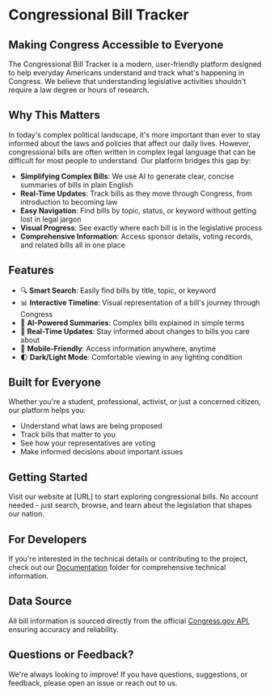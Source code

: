 # Congressional Bill Tracker

## Making Congress Accessible to Everyone

The Congressional Bill Tracker is a modern, user-friendly platform designed to help everyday Americans understand and track what's happening in Congress. We believe that understanding legislative activities shouldn't require a law degree or hours of research.

## Why This Matters

In today's complex political landscape, it's more important than ever to stay informed about the laws and policies that affect our daily lives. However, congressional bills are often written in complex legal language that can be difficult for most people to understand. Our platform bridges this gap by:

- **Simplifying Complex Bills**: We use AI to generate clear, concise summaries of bills in plain English
- **Real-Time Updates**: Track bills as they move through Congress, from introduction to becoming law
- **Easy Navigation**: Find bills by topic, status, or keyword without getting lost in legal jargon
- **Visual Progress**: See exactly where each bill is in the legislative process
- **Comprehensive Information**: Access sponsor details, voting records, and related bills all in one place

## Features

- 🔍 **Smart Search**: Easily find bills by title, topic, or keyword
- 📊 **Interactive Timeline**: Visual representation of a bill's journey through Congress
- 🤖 **AI-Powered Summaries**: Complex bills explained in simple terms
- 🔔 **Real-Time Updates**: Stay informed about changes to bills you care about
- 📱 **Mobile-Friendly**: Access information anywhere, anytime
- 🌓 **Dark/Light Mode**: Comfortable viewing in any lighting condition

## Built for Everyone

Whether you're a student, professional, activist, or just a concerned citizen, our platform helps you:
- Understand what laws are being proposed
- Track bills that matter to you
- See how your representatives are voting
- Make informed decisions about important issues

## Getting Started

Visit our website at [URL] to start exploring congressional bills. No account needed - just search, browse, and learn about the legislation that shapes our nation.

## For Developers

If you're interested in the technical details or contributing to the project, check out our [Documentation](./Documentation) folder for comprehensive technical information.

## Data Source

All bill information is sourced directly from the official [Congress.gov API](https://api.congress.gov/), ensuring accuracy and reliability.

## Questions or Feedback?

We're always looking to improve! If you have questions, suggestions, or feedback, please open an issue or reach out to us.